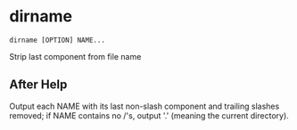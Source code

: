 # dirname

```
dirname [OPTION] NAME...
```

Strip last component from file name

## After Help

Output each NAME with its last non-slash component and trailing slashes
removed; if NAME contains no /'s, output '.' (meaning the current directory).
